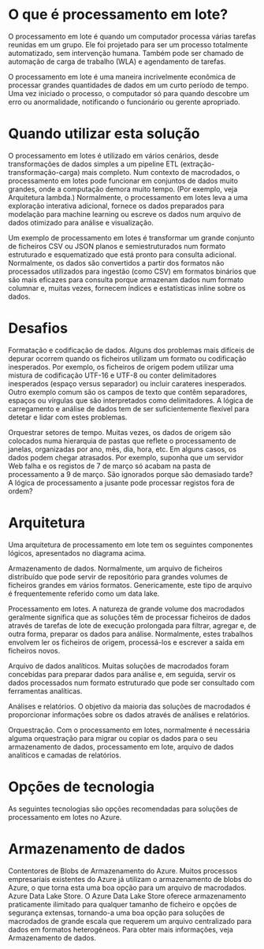 # O que é processamento em lote?
O processamento em lote é quando um computador processa várias tarefas reunidas em um grupo. Ele foi projetado para ser um processo totalmente automatizado, sem intervenção humana. Também pode ser chamado de automação de carga de trabalho (WLA) e agendamento de tarefas.

O processamento em lote é uma maneira incrivelmente econômica de processar grandes quantidades de dados em um curto período de tempo. Uma vez iniciado o processo, o computador só para quando descobre um erro ou anormalidade, notificando o funcionário ou gerente apropriado.


# Quando utilizar esta solução

O processamento em lotes é utilizado em vários cenários, desde transformações de dados simples a um pipeline ETL (extração-transformação-carga) mais completo. Num contexto de macrodados, o processamento em lotes pode funcionar em conjuntos de dados muito grandes, onde a computação demora muito tempo. (Por exemplo, veja Arquitetura lambda.) Normalmente, o processamento em lotes leva a uma exploração interativa adicional, fornece os dados preparados para modelação para machine learning ou escreve os dados num arquivo de dados otimizado para análise e visualização.

Um exemplo de processamento em lotes é transformar um grande conjunto de ficheiros CSV ou JSON planos e semiestruturados num formato estruturado e esquematizado que está pronto para consulta adicional. Normalmente, os dados são convertidos a partir dos formatos não processados utilizados para ingestão (como CSV) em formatos binários que são mais eficazes para consulta porque armazenam dados num formato columnar e, muitas vezes, fornecem índices e estatísticas inline sobre os dados.

# Desafios
Formatação e codificação de dados. Alguns dos problemas mais difíceis de depurar ocorrem quando os ficheiros utilizam um formato ou codificação inesperados. Por exemplo, os ficheiros de origem podem utilizar uma mistura de codificação UTF-16 e UTF-8 ou conter delimitadores inesperados (espaço versus separador) ou incluir carateres inesperados. Outro exemplo comum são os campos de texto que contêm separadores, espaços ou vírgulas que são interpretados como delimitadores. A lógica de carregamento e análise de dados tem de ser suficientemente flexível para detetar e lidar com estes problemas.

Orquestrar setores de tempo. Muitas vezes, os dados de origem são colocados numa hierarquia de pastas que reflete o processamento de janelas, organizadas por ano, mês, dia, hora, etc. Em alguns casos, os dados podem chegar atrasados. Por exemplo, suponha que um servidor Web falha e os registos de 7 de março só acabam na pasta de processamento a 9 de março. São ignorados porque são demasiado tarde? A lógica de processamento a jusante pode processar registos fora de ordem?

# Arquitetura
Uma arquitetura de processamento em lote tem os seguintes componentes lógicos, apresentados no diagrama acima.

Armazenamento de dados. Normalmente, um arquivo de ficheiros distribuído que pode servir de repositório para grandes volumes de ficheiros grandes em vários formatos. Genericamente, este tipo de arquivo é frequentemente referido como um data lake.

Processamento em lotes. A natureza de grande volume dos macrodados geralmente significa que as soluções têm de processar ficheiros de dados através de tarefas de lote de execução prolongada para filtrar, agregar e, de outra forma, preparar os dados para análise. Normalmente, estes trabalhos envolvem ler os ficheiros de origem, processá-los e escrever a saída em ficheiros novos.

Arquivo de dados analíticos. Muitas soluções de macrodados foram concebidas para preparar dados para análise e, em seguida, servir os dados processados num formato estruturado que pode ser consultado com ferramentas analíticas.

Análises e relatórios. O objetivo da maioria das soluções de macrodados é proporcionar informações sobre os dados através de análises e relatórios.

Orquestração. Com o processamento em lotes, normalmente é necessária alguma orquestração para migrar ou copiar os dados para o seu armazenamento de dados, processamento em lote, arquivo de dados analíticos e camadas de relatórios.

# Opções de tecnologia
As seguintes tecnologias são opções recomendadas para soluções de processamento em lotes no Azure.

# Armazenamento de dados

Contentores de Blobs de Armazenamento do Azure. Muitos processos empresariais existentes do Azure já utilizam o armazenamento de blobs do Azure, o que torna esta uma boa opção para um arquivo de macrodados.
Azure Data Lake Store. O Azure Data Lake Store oferece armazenamento praticamente ilimitado para qualquer tamanho de ficheiro e opções de segurança extensas, tornando-a uma boa opção para soluções de macrodados de grande escala que requerem um arquivo centralizado para dados em formatos heterogéneos.
Para obter mais informações, veja Armazenamento de dados.
